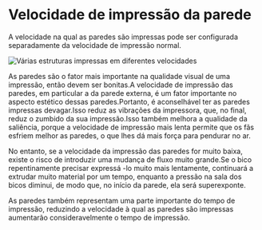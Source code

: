 Velocidade de impressão da parede
====
A velocidade na qual as paredes são impressas pode ser configurada separadamente da velocidade de impressão normal.

![Várias estruturas impressas em diferentes velocidades](../../../articles/images/speed_difference.png)

As paredes são o fator mais importante na qualidade visual de uma impressão, então devem ser bonitas.A velocidade de impressão das paredes, em particular a da parede externa, é um fator importante no aspecto estético dessas paredes.Portanto, é aconselhável ter as paredes impressas devagar.Isso reduz as vibrações da impressora, que, no final, reduz o zumbido da sua impressão.Isso também melhora a qualidade da saliência, porque a velocidade de impressão mais lenta permite que os fãs esfriem melhor as paredes, o que lhes dá mais força para pendurar no ar.

No entanto, se a velocidade da impressão das paredes for muito baixa, existe o risco de introduzir uma mudança de fluxo muito grande.Se o bico repentinamente precisar expressá -lo muito mais lentamente, continuará a extrudar muito material por um tempo, enquanto a pressão na sala dos bicos diminui, de modo que, no início da parede, ela será superexponte.

As paredes também representam uma parte importante do tempo de impressão, reduzindo a velocidade à qual as paredes são impressas aumentarão consideravelmente o tempo de impressão.